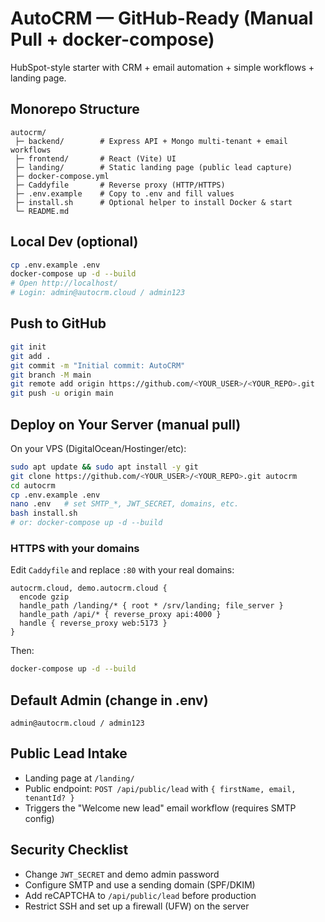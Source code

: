 # AutoCRM — GitHub-Ready (Manual Pull + docker-compose)
HubSpot-style starter with CRM + email automation + simple workflows + landing page.

## Monorepo Structure
```
autocrm/
 ├─ backend/        # Express API + Mongo multi-tenant + email workflows
 ├─ frontend/       # React (Vite) UI
 ├─ landing/        # Static landing page (public lead capture)
 ├─ docker-compose.yml
 ├─ Caddyfile       # Reverse proxy (HTTP/HTTPS)
 ├─ .env.example    # Copy to .env and fill values
 ├─ install.sh      # Optional helper to install Docker & start
 └─ README.md
```

## Local Dev (optional)
```bash
cp .env.example .env
docker-compose up -d --build
# Open http://localhost/
# Login: admin@autocrm.cloud / admin123
```

## Push to GitHub
```bash
git init
git add .
git commit -m "Initial commit: AutoCRM"
git branch -M main
git remote add origin https://github.com/<YOUR_USER>/<YOUR_REPO>.git
git push -u origin main
```

## Deploy on Your Server (manual pull)
On your VPS (DigitalOcean/Hostinger/etc):
```bash
sudo apt update && sudo apt install -y git
git clone https://github.com/<YOUR_USER>/<YOUR_REPO>.git autocrm
cd autocrm
cp .env.example .env
nano .env   # set SMTP_*, JWT_SECRET, domains, etc.
bash install.sh
# or: docker-compose up -d --build
```

### HTTPS with your domains
Edit `Caddyfile` and replace `:80` with your real domains:
```
autocrm.cloud, demo.autocrm.cloud {
  encode gzip
  handle_path /landing/* { root * /srv/landing; file_server }
  handle_path /api/* { reverse_proxy api:4000 }
  handle { reverse_proxy web:5173 }
}
```
Then:
```bash
docker-compose up -d --build
```

## Default Admin (change in .env)
`admin@autocrm.cloud / admin123`

## Public Lead Intake
- Landing page at `/landing/`
- Public endpoint: `POST /api/public/lead` with `{ firstName, email, tenantId? }`
- Triggers the "Welcome new lead" email workflow (requires SMTP config)

## Security Checklist
- Change `JWT_SECRET` and demo admin password
- Configure SMTP and use a sending domain (SPF/DKIM)
- Add reCAPTCHA to `/api/public/lead` before production
- Restrict SSH and set up a firewall (UFW) on the server
